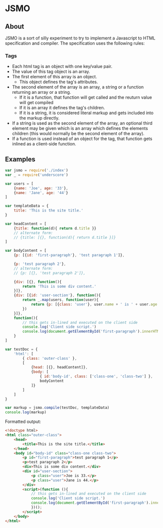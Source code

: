 # JSMO

## About
JSMO is a sort of silly experiment to try to implement a Javascript to HTML specification and compiler. The specification uses the following rules:

### Tags
* Each html tag is an object with one key/value pair.
* The value of this tag object is an array.
* The first element of this array is an object.
  * This object defines the tag's attributes.
* The second element of the array is an array, a string or a function returning an array or a string.
  * If it is a function, that function will get called and the reuturn value will get compiled
  * If it is an array it defines the tag's children.
  * If it is a string, it is considered literal markup and gets included into the markup directly.
* If a string is used as the second element of the array, an optional third element may be given which is an array which defines the elements children (this would normally be the second element of the array).
* If a function is used instead of an object for the tag, that function gets inlined as a client-side function.

## Examples

```Javascript
var jsmo = require('./index')
var _ = require('underscore')

var users = [
    {name: 'Joe', age: '33'},
    {name: 'Jane', age: '44'}
]

var templateData = {
    title: 'This is the site title.'
}

var headContent = [
    {title: function(d){ return d.title }}
    // alternate form:
    // {title: [{}, function(d){ return d.title }]}
]

var bodyContent = [
    {p: [{id: 'first-paragraph'}, 'test paragraph 1']},

    {p: 'test paragraph 2'},
    // alternate form:
    // {p: [{}, 'test paragraph 2']},

    {div: [{}, function(){
        return 'This is some div content.'
    }]},
    {div: [{id: 'user-section'}, function(){
        return _.map(users, function(user){
            return {p: [{class: 'user'}, user.name + ' is ' + user.age + '.']}
        })
    }]},
    function(){
        // this gets in-lined and executed on the client side
        console.log('Client side script.')
        console.log(document.getElementById('first-paragraph').innerHTML)
    }
]

var testDoc = {
    'html': [
        { class: 'outer-class' },
        [
            {head: [{}, headContent]},
            {body: [
                { id:'body-id', class: ['class-one', 'class-two'] },
                bodyContent
            ]}
        ]
    ]
}

var markup = jsmo.compile(testDoc, templateData)
console.log(markup)
```

Formatted output:
```HTML
<!doctype html>
<html class="outer-class">
    <head>
        <title>This is the site title.</title>
    </head>
    <body id="body-id" class="class-one class-two">
        <p id="first-paragraph">test paragraph 1</p>
        <p>test paragraph 2</p>
        <div>This is some div content.</div>
        <div id="user-section">
            <p class="user">Joe is 33.</p>
            <p class="user">Jane is 44.</p>
        </div>
        <script>(function (){
            // this gets in-lined and executed on the client side
            console.log('Client side script.')
            console.log(document.getElementById('first-paragraph').innerHTML)
            })();
        </script>
    </body>
</html>
```